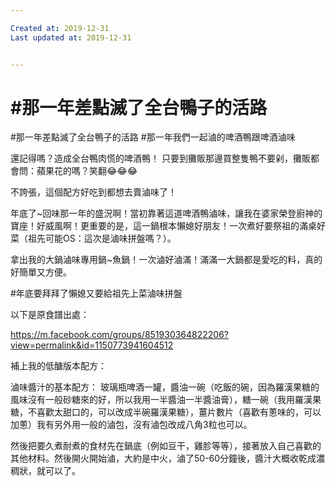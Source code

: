 ```yaml
---

Created at: 2019-12-31
Last updated at: 2019-12-31


---
```


# #那一年差點滅了全台鴨子的活路


#那一年差點滅了全台鴨子的活路
#那一年我們一起滷的啤酒鴨跟啤酒滷味

還記得嗎？造成全台鴨肉慌的啤酒鴨！
只要到攤販那邊買整隻鴨不要剁，攤販都會問：蘋果花的嗎？笑翻😂😂😂

不誇張，這個配方好吃到都想去賣滷味了！

年底了~回味那一年的盛況啊！當初靠著這道啤酒鴨滷味，讓我在婆家榮登廚神的寶座！好威風啊！更重要的是，這一鍋根本懶媳好朋友！一次煮好要祭祖的滿桌好菜（祖先可能OS：這次是滷味拼盤嗎？）。

拿出我的大鍋滷味專用鍋~魚鍋！一次滷好滷滿！滿滿一大鍋都是愛吃的料，真的好簡單又方便。

#年底要拜拜了懶媳又要給祖先上菜滷味拼盤

以下是原食譜出處：

<https://m.facebook.com/groups/851930364822206?view=permalink&id=1150773941604512>

補上我的低醣版本配方：

滷味醬汁的基本配方：
玻璃瓶啤酒一罐，醬油一碗（吃飯的碗，因為羅漢果糖的風味沒有一般砂糖來的好，所以我用一半醬油一半醬油膏），糖一碗（我用羅漢果糖，不喜歡太甜口的，可以改成半碗羅漢果糖），薑片數片（喜歡有蔥味的，可以加蔥）我有另外用一般的滷包，沒有滷包改成八角3粒也可以。

然後把要久煮耐煮的食材先在鍋底（例如豆干，雞胗等等），接著放入自己喜歡的其他材料。然後開火開始滷，大約是中火，滷了50-60分鐘後，醬汁大概收乾成濃稠狀，就可以了。

